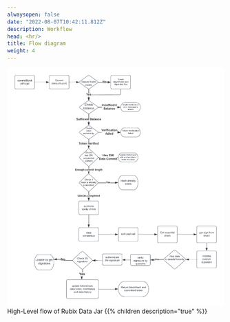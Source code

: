 ```yaml
---
alwaysopen: false
date: "2022-08-07T10:42:11.812Z"
description: Workflow
head: <hr/>
title: Flow diagram
weight: 4
---
```


<img src="/resources/_gen/images/Data%20Jar1.png">
High-Level flow of Rubix Data Jar
{{% children description="true"   %}}